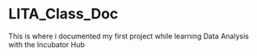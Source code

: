 # LITA_Class_Doc
This is where i documented my first project while learning Data Analysis with the Incubator Hub
